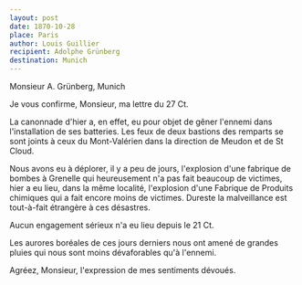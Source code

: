 ```yaml
---
layout: post
date: 1870-10-28
place: Paris
author: Louis Guillier
recipient: Adolphe Grünberg
destination: Munich
---
```


Monsieur A. Grünberg, Munich

Je vous confirme, Monsieur, ma lettre du 27 Ct.

La canonnade d'hier a, en effet, eu pour objet de gêner l'ennemi dans
l'installation de ses batteries. Les feux de deux bastions des remparts se sont
joints à ceux du Mont-Valérien dans la direction de Meudon et de St Cloud.

Nous avons eu à déplorer, il y a peu de jours, l'explosion d'une fabrique de
bombes à Grenelle qui heureusement n'a pas fait beaucoup de victimes, hier a eu
lieu, dans la même localité, l'explosion d'une Fabrique de Produits chimiques 
qui a fait encore moins de victimes. Dureste la malveillance est tout-à-fait
étrangère à ces désastres.

Aucun engagement sérieux n'a eu lieu depuis le 21 Ct.

Les aurores boréales de ces jours derniers nous ont amené de grandes pluies qui
nous sont moins dévaforables qu'à l'ennemi.


Agréez, Monsieur, l'expression de mes sentiments dévoués.
